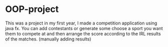 # OOP-project

This was a project in my first year, I made a competition application using java fx.
You can add contestants or generate some choose a sport you want them to compete at and then arrange the score according to the IRL results of the matches. (manually adding results)
